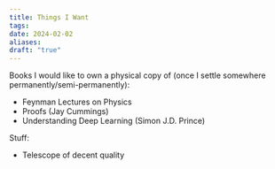 ```yaml
---
title: Things I Want
tags: 
date: 2024-02-02
aliases: 
draft: "true"
---
```

Books I would like to own a physical copy of (once I settle somewhere permanently/semi-permanently):
- Feynman Lectures on Physics
- Proofs (Jay Cummings)
- Understanding Deep Learning (Simon J.D. Prince)

Stuff:
- Telescope of decent quality